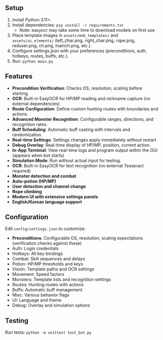 ## Setup

1. Install Python 3.11+.
2. Install dependencies: `pip install -r requirements.txt`
   - Note: easyocr may take some time to download models on first use
3. Place template images in `assets/mob_templates/` and `assets/ui_elements/` (left_char.png, right_char.png, rope.png, reduser.png, ch.png, mainch.png, etc.).
4. Configure settings.json with your preferences (preconditions, auth, hotkeys, routes, buffs, etc.).
5. Run: `python main.py`

## Features

- **Precondition Verification**: Checks OS, resolution, scaling before starting.
- **OCR**: Built-in EasyOCR for HP/MP reading and nickname capture (no external dependencies)
- **Route Configuration**: Define custom hunting routes with boundaries and actions.
- **Advanced Monster Recognition**: Configurable ranges, directions, and recognition rates.
- **Buff Scheduling**: Automatic buff casting with intervals and randomization.
- **Real-time Settings**: Settings changes apply immediately without restart
- **Debug Overlay**: Real-time display of HP/MP, position, current action.
- **In-App Terminal**: View real-time logs and program output within the GUI (appears when bot starts)
- **Simulation Mode**: Run without actual input for testing.
- **OCR**: Built-in EasyOCR for text recognition (no external Tesseract required)
- **Monster detection and combat**
- **Auto-potion (HP/MP)**
- **User detection and channel change**
- **Rope climbing**
- **Modern UI with extensive settings panels**
- **English/Korean language support**

## Configuration

Edit `config/settings.json` to customize:
- **Preconditions**: Configurable OS, resolution, scaling expectations (verification checks against these)
- Auth: Login credentials
- Hotkeys: All key bindings
- Combat: Skill sequences and delays
- Potion: HP/MP thresholds and keys
- Vision: Template paths and OCR settings
- Movement: Speed factors
- Monsters: Template lists and recognition settings
- Routes: Hunting routes with actions
- Buffs: Automatic buff management
- Misc: Various behavior flags
- UI: Language and theme
- Debug: Overlay and simulation options

## Testing

Run tests: `python -m unittest test_bot.py`
